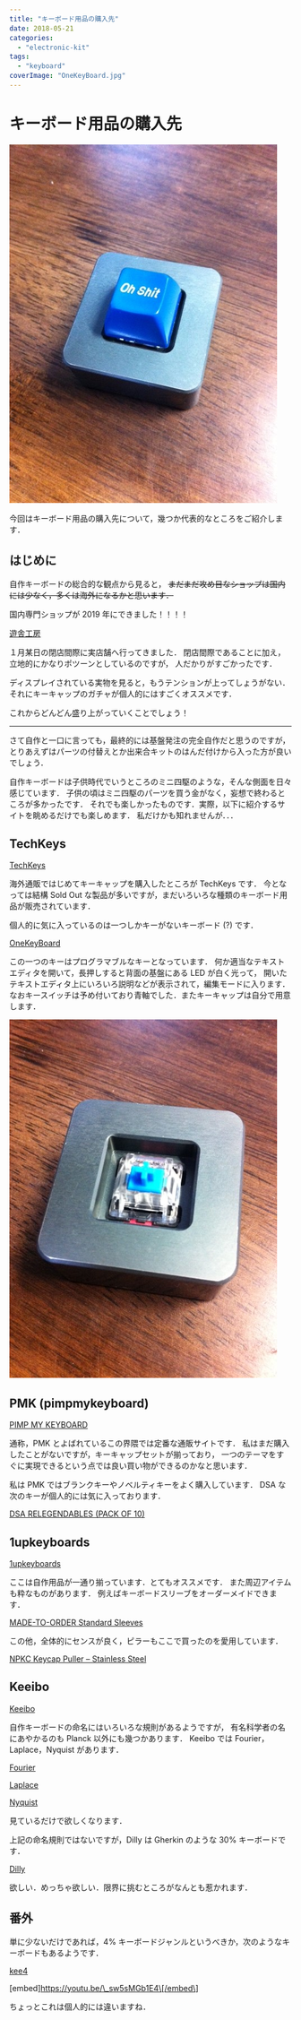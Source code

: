 ```yaml
---
title: "キーボード用品の購入先"
date: 2018-05-21
categories: 
  - "electronic-kit"
tags: 
  - "keyboard"
coverImage: "OneKeyBoard.jpg"
---
```


# キーボード用品の購入先

![](images/OneKeyBoard.jpg)

今回はキーボード用品の購入先について，幾つか代表的なところをご紹介します．

## はじめに

自作キーボードの総合的な観点から見ると， ~~まだまだ攻め目なショップは国内には少なく，多くは海外になるかと思います．~~

国内専門ショップが 2019 年にできました！！！！

[遊舎工房](https://yushakobo.jp/)

１月某日の閉店間際に実店舗へ行ってきました． 閉店間際であることに加え，立地的にかなりポツーンとしているのですが， 人だかりがすごかったです．

ディスプレイされている実物を見ると，もうテンションが上ってしょうがない． それにキーキャップのガチャが個人的にはすごくオススメです．

これからどんどん盛り上がっていくことでしょう！

* * *

さて自作と一口に言っても，最終的には基盤発注の完全自作だと思うのですが， とりあえずはパーツの付替えとか出来合キットのはんだ付けから入った方が良いでしょう．

<script async src="//pagead2.googlesyndication.com/pagead/js/adsbygoogle.js"></script>

<script>(adsbygoogle = window.adsbygoogle || []).push({});</script>

自作キーボードは子供時代でいうところのミニ四駆のような，そんな側面を日々感じています． 子供の頃はミニ四駆のパーツを買う金がなく，妄想で終わるところが多かったです． それでも楽しかったものです．実際，以下に紹介するサイトを眺めるだけでも楽しめます． 私だけかも知れませんが．．．

## TechKeys

[TechKeys](https://techkeys.us/)

海外通販ではじめてキーキャップを購入したところが TechKeys です． 今となっては結構 Sold Out な製品が多いですが，まだいろいろな種類のキーボード用品が販売されています．

個人的に気に入っているのは一つしかキーがないキーボード (?) です．

[OneKeyBoard](https://techkeys.us/collections/accessories/products/onekeyboard/)

この一つのキーはプログラマブルなキーとなっています． 何か適当なテキストエディタを開いて，長押しすると背面の基盤にある LED が白く光って， 開いたテキストエディタ上にいろいろ説明などが表示されて，編集モードに入ります． なおキースイッチは予め付いており青軸でした．またキーキャップは自分で用意します．

![](images/OneKeyBoard_Blue.jpg)

## PMK (pimpmykeyboard)

[PIMP MY KEYBOARD](https://pimpmykeyboard.com/)

通称，PMK とよばれているこの界隈では定番な通販サイトです． 私はまだ購入したことがないですが，キーキャップセットが揃っており， 一つのテーマをすぐに実現できるという点では良い買い物ができるのかなと思います．

<script async src="//pagead2.googlesyndication.com/pagead/js/adsbygoogle.js"></script>

<script>(adsbygoogle = window.adsbygoogle || []).push({});</script>

私は PMK ではブランクキーやノベルティキーをよく購入しています． DSA な次のキーが個人的には気に入っております．

[DSA RELEGENDABLES (PACK OF 10)](https://pimpmykeyboard.com/dsa-relegendables-pack-of-10/)

## 1upkeyboards

[1upkeyboards](https://www.1upkeyboards.com/)

ここは自作用品が一通り揃っています．とてもオススメです． また周辺アイテムも粋なものがあります． 例えばキーボードスリーブをオーダーメイドできます．

[MADE-TO-ORDER Standard Sleeves](https://www.1upkeyboards.com/shop/sleeves/made-to-order-sleeves/)

この他，全体的にセンスが良く，ピラーもここで買ったのを愛用しています．

[NPKC Keycap Puller – Stainless Steel](https://www.1upkeyboards.com/shop/parts-and-tools/npkc-keycap-puller-stainless-steel/)

## Keeibo

[Keeibo](https://keeb.io/)

自作キーボードの命名にはいろいろな規則があるようですが， 有名科学者の名にあやかるのも Planck 以外にも幾つかあります． Keeibo では Fourier，Laplace，Nyquist があります．

[Fourier](https://keeb.io/collections/frontpage/products/fourier-40-split-staggered-keyboard/)

[Laplace](https://keeb.io/collections/frontpage/products/laplace-40-staggered-keyboard?variant=8130176548970/)

[Nyquist](https://keeb.io/collections/frontpage/products/nyquist-keyboard?variant=48309318150/)

見ているだけで欲しくなります．

上記の命名規則ではないですが，Dilly は Gherkin のような 30% キーボードです．

[Dilly](https://keeb.io/collections/frontpage/products/dilly-3x10-ortholinear-keyboard-for-kailh-choc-low-profile-switches/)

欲しい．めっちゃ欲しい．限界に挑むところがなんとも惹かれます．

<script async src="//pagead2.googlesyndication.com/pagead/js/adsbygoogle.js"></script>

<script>(adsbygoogle = window.adsbygoogle || []).push({});</script>

## 番外

単に少ないだけであれば，4% キーボードジャンルというべきか，次のようなキーボードもあるようです．

[kee4](http://kee4.com/)

\[embed\]https://youtu.be/\_sw5sMGb1E4\[/embed\]

ちょっとこれは個人的には違いますね．

<script type="text/javascript">amzn_assoc_ad_type ="responsive_search_widget"; amzn_assoc_tracking_id ="alexandritefi-22"; amzn_assoc_marketplace ="amazon"; amzn_assoc_region ="JP"; amzn_assoc_placement =""; amzn_assoc_search_type = "search_widget";amzn_assoc_width ="auto"; amzn_assoc_height ="auto"; amzn_assoc_default_search_category =""; amzn_assoc_default_search_key ="キーキャップ";amzn_assoc_theme ="light"; amzn_assoc_bg_color ="FFFFFF";</script>

<script src="//z-fe.amazon-adsystem.com/widgets/q?ServiceVersion=20070822&amp;Operation=GetScript&amp;ID=OneJS&amp;WS=1&amp;Marketplace=JP"></script>
